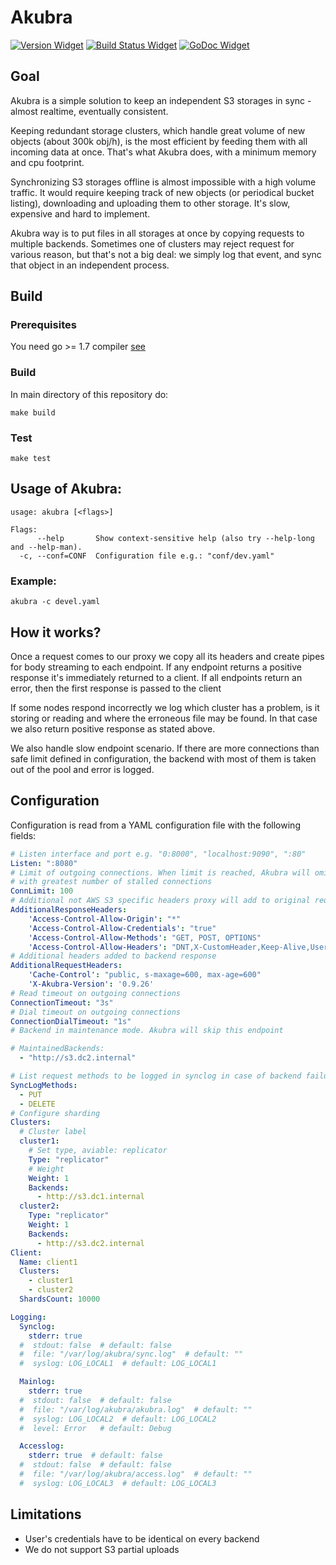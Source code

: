 # Akubra
[![Version Widget]][Version] [![Build Status Widget]][Build Status] [![GoDoc Widget]][GoDoc]

[Version]: https://github.com/allegro/akubra/releases/latest
[Version Widget]: https://img.shields.io/github/release/allegro/akubra.svg
[Build Status]: https://travis-ci.org/allegro/akubra
[Build Status Widget]: https://travis-ci.org/allegro/akubra.svg?branch=master
[GoDoc]: https://godoc.org/github.com/allegro/akubra
[GoDoc Widget]: https://godoc.org/github.com/allegro/akubra?status.svg

## Goal

Akubra is a simple solution to keep an independent S3 storages in sync - almost
realtime, eventually consistent.

Keeping redundant storage clusters, which handle great volume of new objects
(about 300k obj/h), is the most efficient by feeding them with all incoming data
at once. That's what Akubra does, with a minimum memory and cpu footprint.

Synchronizing S3 storages offline is almost impossible with a high volume traffic.
It would require keeping track of new objects (or periodical bucket listing),
downloading and uploading them to other storage. It's slow, expensive and hard
to implement.

Akubra way is to put files in all storages at once by copying requests to multiple
backends. Sometimes one of clusters may reject request for various reason, but
that's not a big deal: we simply log that event, and sync that object in an
independent process.

## Build

### Prerequisites

You need go >= 1.7 compiler [see](https://golang.org/doc/install)

### Build
In main directory of this repository do:

```
make build
```

### Test

```
make test
```

## Usage of Akubra:

```
usage: akubra [<flags>]

Flags:
      --help       Show context-sensitive help (also try --help-long and --help-man).
  -c, --conf=CONF  Configuration file e.g.: "conf/dev.yaml"
```

### Example:

```
akubra -c devel.yaml
```

## How it works?

Once a request comes to our proxy we copy all its headers and create pipes for
body streaming to each endpoint. If any endpoint returns a positive response it's
immediately returned to a client. If all endpoints return an error, then the
first response is passed to the client

If some nodes respond incorrectly we log which cluster has a problem, is it
storing or reading and where the erroneous file may be found. In that case
we also return positive response as stated above.

We also handle slow endpoint scenario. If there are more connections than safe
limit defined in configuration, the backend with most of them is taken out of
the pool and error is logged.


## Configuration ##

Configuration is read from a YAML configuration file with the following fields:

```yaml
# Listen interface and port e.g. "0:8000", "localhost:9090", ":80"
Listen: ":8080"
# Limit of outgoing connections. When limit is reached, Akubra will omit external backend
# with greatest number of stalled connections
ConnLimit: 100
# Additional not AWS S3 specific headers proxy will add to original request
AdditionalResponseHeaders:
    'Access-Control-Allow-Origin': "*"
    'Access-Control-Allow-Credentials': "true"
    'Access-Control-Allow-Methods': "GET, POST, OPTIONS"
    'Access-Control-Allow-Headers': "DNT,X-CustomHeader,Keep-Alive,User-Agent,X-Requested-With,If-Modified-Since,Cache-Control,Content-Type"
# Additional headers added to backend response
AdditionalRequestHeaders:
    'Cache-Control': "public, s-maxage=600, max-age=600"
    'X-Akubra-Version': '0.9.26'
# Read timeout on outgoing connections
ConnectionTimeout: "3s"
# Dial timeout on outgoing connections
ConnectionDialTimeout: "1s"
# Backend in maintenance mode. Akubra will skip this endpoint

# MaintainedBackends:
  - "http://s3.dc2.internal"

# List request methods to be logged in synclog in case of backend failure
SyncLogMethods:
  - PUT
  - DELETE
# Configure sharding
Clusters:
  # Cluster label
  cluster1:
    # Set type, aviable: replicator
    Type: "replicator"
    # Weight
    Weight: 1
    Backends:
      - http://s3.dc1.internal
  cluster2:
    Type: "replicator"
    Weight: 1
    Backends:
      - http://s3.dc2.internal
Client:
  Name: client1
  Clusters:
    - cluster1
    - cluster2
  ShardsCount: 10000

Logging:
  Synclog:
    stderr: true
  #  stdout: false  # default: false
  #  file: "/var/log/akubra/sync.log"  # default: ""
  #  syslog: LOG_LOCAL1  # default: LOG_LOCAL1

  Mainlog:
    stderr: true
  #  stdout: false  # default: false
  #  file: "/var/log/akubra/akubra.log"  # default: ""
  #  syslog: LOG_LOCAL2  # default: LOG_LOCAL2
  #  level: Error   # default: Debug

  Accesslog:
    stderr: true  # default: false
  #  stdout: false  # default: false
  #  file: "/var/log/akubra/access.log"  # default: ""
  #  syslog: LOG_LOCAL3  # default: LOG_LOCAL3

```

## Limitations

 * User's credentials have to be identical on every backend
 * We do not support S3 partial uploads
